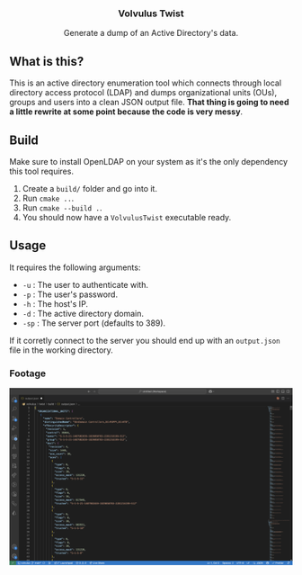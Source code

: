 <div align="center">
  <h3 align="center">Volvulus Twist</h3>
  <p align="center">Generate a dump of an Active Directory's data.</p>
</div>

## What is this?

This is an active directory enumeration tool which connects through local directory access protocol (LDAP) and dumps organizational units (OUs), groups and users into a clean JSON output file. **That thing is going to need a little rewrite at some point because the code is very messy**.

## Build

Make sure to install OpenLDAP on your system as it's the only dependency this tool requires.

1. Create a `build/` folder and go into it.
2. Run `cmake ..`.
3. Run `cmake --build .`.
4. You should now have a `VolvulusTwist` executable ready.

## Usage

It requires the following arguments:

- `-u` : The user to authenticate with.
- `-p` : The user's password.
- `-h` : The host's IP.
- `-d` : The active directory domain.
- `-sp` : The server port (defaults to 389).

If it corretly connect to the server you should end up with an `output.json` file in the working directory.

### Footage

![Output JSON](../repo/volvulus-twist-output-preview.png)
